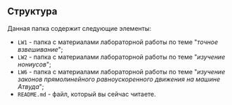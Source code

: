 ## Структура

Данная папка содержит следующие элементы:

* `LW1` - папка с материалами лабораторной работы по теме "*точное взвешивание*";
* `LW2` - папка с материалами лабораторной работы по теме "*изучение нониусов*";
* `LW6` - папка с материалами лабораторной работы по теме "*изучение законов прямолинейного равноускоренного движения на машине Атвуда*";
* `README.md` - файл, который вы сейчас читаете.